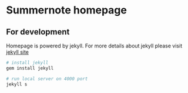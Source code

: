 # Summernote homepage

## For development

Homepage is powered by jekyll. For more details about jekyll please visit [jekyll site](http://jekyllrb.com/)

```bash
# install jekyll
gem install jekyll

# run local server on 4000 port
jekyll s
```
